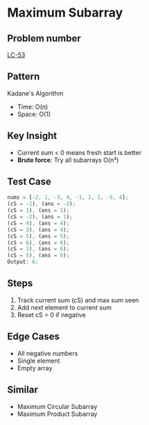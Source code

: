 # Maximum Subarray

## Problem number

[LC-53](https://leetcode.com/problems/maximum-subarray)

## Pattern

Kadane's Algorithm

- Time: O(n)
- Space: O(1)

## Key Insight

- Current sum < 0 means fresh start is better
- **Brute force**: Try all subarrays O(n³)

## Test Case

```typescript
nums = [-2, 1, -3, 4, -1, 2, 1, -5, 4];
(cS = -2), (ans = -2);
(cS = 1), (ans = 1);
(cS = -2), (ans = 1);
(cS = 4), (ans = 4);
(cS = 3), (ans = 4);
(cS = 5), (ans = 5);
(cS = 6), (ans = 6);
(cS = 1), (ans = 6);
(cS = 5), (ans = 6);
Output: 6;
```

## Steps

1. Track current sum (cS) and max sum seen
2. Add next element to current sum
3. Reset cS = 0 if negative

## Edge Cases

- All negative numbers
- Single element
- Empty array

## Similar

- Maximum Circular Subarray
- Maximum Product Subarray
